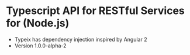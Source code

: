 # Typescript API for RESTful Services for (Node.js)

* Typeix has dependency injection inspired by Angular 2
* Version 1.0.0-alpha-2
